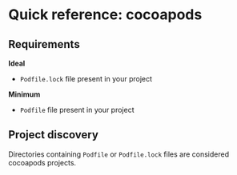 # Quick reference: cocoapods

## Requirements

**Ideal**

- `Podfile.lock` file present in your project

**Minimum**

- `Podfile` file present in your project

## Project discovery

Directories containing `Podfile` or `Podfile.lock` files are considered
cocoapods projects.
